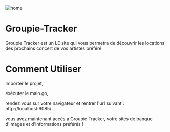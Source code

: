 ![home](https://user-images.githubusercontent.com/75376645/118831998-820c2e00-b8c0-11eb-819f-05f3118cdf45.PNG)
# Groupie-Tracker
Groupie Tracker est un LE site qui vous permetra de découvrir les locations des prochains concert de vos artistes préféré

# Comment Utiliser

Importer le projet,

éxécuter le main.go,

rendez vous sur votre navigateur et rentrer l'url suivant : http://localhost:6085/

vous avez maintenant accès a Groupie Tracker, votre sites de banque d'images et d'informations préférés !

